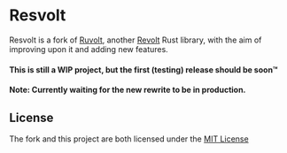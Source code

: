 # Resvolt

Resvolt is a fork of [Ruvolt](https://github.com/Arthur-Damasceno/ruvolt), another [Revolt](https://revolt.chat) Rust library, with the aim of improving upon it and adding new features.

#### This is still a WIP project, but the first (testing) release should be soon™
#### Note: Currently waiting for the new rewrite to be in production.

## License

The fork and this project are both licensed under the [MIT License](https://mit-license.org/)

